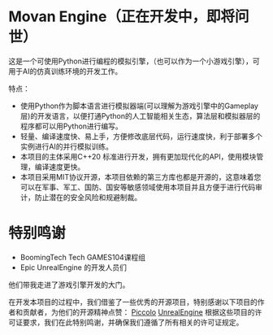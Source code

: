 # Movan Engine（正在开发中，即将问世）
这是一个可使用Python进行编程的模拟引擎，（也可以作为一个小游戏引擎），可用于AI的仿真训练环境的开发工作。

特点：
- 使用Python作为脚本语言进行模拟器端(可以理解为游戏引擎中的Gameplay层)的开发语言，以便打通Python的人工智能相关生态，算法层和模拟器层的程序都可以用Python进行编写。
- 轻量、编译速度快、易上手，方便修改底层代码，运行速度快，利于部署多个实例进行AI的并行模拟训练。
- 本项目的主体采用C++20 标准进行开发，拥有更加现代化的API，使用模块管理，编译速度更快。
- 本项目采用MIT协议开源，本项目依赖的第三方库也都是开源的，这意味着您可以在军事、军工、国防、国安等敏感领域使用本项目并且方便于进行代码审计，防止潜在的安全风险和规避制裁。

# 特别鸣谢
- BoomingTech Tech GAMES104课程组
- Epic UnrealEngine 的开发人员们

他们带我走进了游戏引擎开发的大门。

在开发本项目的过程中，我们借鉴了一些优秀的开源项目，特别感谢以下项目的作者和贡献者，为他们的开源精神点赞： 
[Piccolo](https://github.com/BoomingTech/Piccolo)
[UnrealEngine](https://github.com/EpicGames/UnrealEngine)
根据这些项目的许可证要求，我们在此特别鸣谢，并确保我们遵循了所有相关的许可证规定。